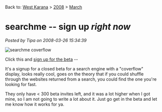 Back to: [West Karana](/posts/westkarana.md) > [2008](/posts/2008/westkarana.md) > [March](./westkarana.md)
# searchme -- sign up *right now*

*Posted by Tipa on 2008-03-26 15:34:39*

![searchme coverflow](http://media.arstechnica.com/news.media/SearchmeColoradoHiking.jpg)

Click this and [sign up for the beta](http://www.searchme.com/beta/ars) --

It's a signup for a closed beta for a search engine with a "coverflow" display, looks really cool, goes on the theory that if you could shuffle through the websites returned from a search, you could find the one you're looking for fast.

They only have < 300 beta invites left, and it was a lot higher when I got mine, so I am not going to write a lot about it. Just go get in the beta and let me know how it works for ya.


